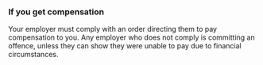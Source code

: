###  If you get compensation

Your employer must comply with an order directing them to pay compensation to
you. Any employer who does not comply is committing an offence, unless they
can show they were unable to pay due to financial circumstances.
